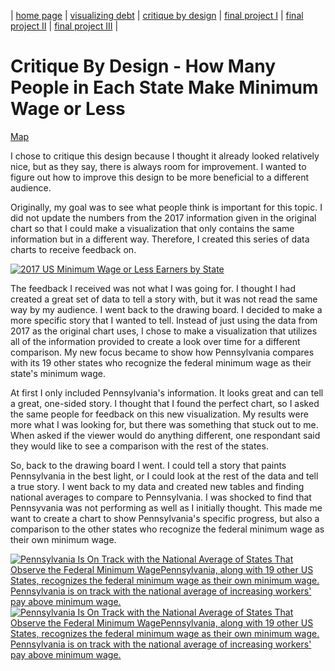 | [home page](https://cmustudent.github.io/tswd-portfolio-templates/) | [visualizing debt](visualizing-government-debt) | [critique by design](critique-by-design) | [final project I](final-project-part-one) | [final project II](final-project-part-two) | [final project III](final-project-part-three) |

# Critique By Design - How Many People in Each State Make Minimum Wage or Less

[Map](Map.jpg)

I chose to critique this design because I thought it already looked relatively nice, but as they say, there is always room for improvement. I wanted to figure out how to improve this design to be more beneficial to a different audience. 

Originally, my goal was to see what people think is important for this topic. I did not update the numbers from the 2017 information given in the original chart so that I could make a visualization that only contains the same information but in a different way. Therefore, I created this series of data charts to receive feedback on.

<div class='tableauPlaceholder' id='viz1699720305836' style='position: relative'><noscript><a href='https:&#47;&#47;www.businessinsider.com&#47;federal-minimum-wage-workers-map-2018-10?r=US&amp;IR=T'><img alt='2017 US Minimum Wage or Less Earners by State ' src='https:&#47;&#47;public.tableau.com&#47;static&#47;images&#47;5Q&#47;5QMJWHN8B&#47;1_rss.png' style='border: none' /></a></noscript><object class='tableauViz'  style='display:none;'><param name='host_url' value='https%3A%2F%2Fpublic.tableau.com%2F' /> <param name='embed_code_version' value='3' /> <param name='path' value='shared&#47;5QMJWHN8B' /> <param name='toolbar' value='yes' /><param name='static_image' value='https:&#47;&#47;public.tableau.com&#47;static&#47;images&#47;5Q&#47;5QMJWHN8B&#47;1.png' /> <param name='animate_transition' value='yes' /><param name='display_static_image' value='yes' /><param name='display_spinner' value='yes' /><param name='display_overlay' value='yes' /><param name='display_count' value='yes' /><param name='language' value='en-US' /></object></div>                
<script type='text/javascript'>                    
  var divElement = document.getElementById('viz1699720305836');                    
  var vizElement = divElement.getElementsByTagName('object')[0];                    
  vizElement.style.width='1016px';vizElement.style.height='991px';                    
  var scriptElement = document.createElement('script');                    
  scriptElement.src = 'https://public.tableau.com/javascripts/api/viz_v1.js';                    
  vizElement.parentNode.insertBefore(scriptElement, vizElement);                
</script>


The feedback I received was not what I was going for. I thought I had created a great set of data to tell a story with, but it was not read the same way by my audience. I went back to the drawing board. I decided to make a more specific story that I wanted to tell. Instead of just using the data from 2017 as the original chart uses, I chose to make a visualization that utilizes all of the information provided to create a look over time for a different comparison. My new focus became to show how Pennsylvania compares with its 19 other states who recognize the federal minimum wage as their state's minimum wage. 

At first I only included Pennsylvania's information. It looks great and can tell a great, one-sided story. I thought that I found the perfect chart, so I asked the same people for feedback on this new visualization. My results were more what I was looking for, but there was something that stuck out to me. When asked if the viewer would do anything different, one respondant said they would like to see a comparison with the rest of the states. 

So, back to the drawing board I went. I could tell a story that paints Pennsylvania in the best light, or I could look at the rest of the data and tell a true story. I went back to my data and created new tables and finding national averages to compare to Pennsylvania. I was shocked to find that Pennsyvania was not performing as well as I initially thought. This made me want to create a chart to show Pennsylvania's specific progress, but also a comparison to the other states who recognize the federal minimum wage as their own minimum wage. 

<div class='tableauPlaceholder' id='viz1699891995381' style='position: relative'><noscript><a href='#'><img alt='Pennsylvania Is On Track with the National Average of States That Observe the Federal Minimum WagePennsylvania, along with 19 other US States, recognizes the federal minimum wage as their own minimum wage. Pennsylvania is on track with the national average of increasing workers&#39; pay above minimum wage. ' src='https:&#47;&#47;public.tableau.com&#47;static&#47;images&#47;PA&#47;PAMinimumWageChart&#47;FMWVPA&#47;1_rss.png' style='border: none' /></a></noscript><object class='tableauViz'  style='display:none;'><param name='host_url' value='https%3A%2F%2Fpublic.tableau.com%2F' /> <param name='embed_code_version' value='3' /> <param name='site_root' value='' /><param name='name' value='PAMinimumWageChart&#47;FMWVPA' /><param name='tabs' value='no' /><param name='toolbar' value='yes' /><param name='static_image' value='https:&#47;&#47;public.tableau.com&#47;static&#47;images&#47;PA&#47;PAMinimumWageChart&#47;FMWVPA&#47;1.png' /> <param name='animate_transition' value='yes' /><param name='display_static_image' value='yes' /><param name='display_spinner' value='yes' /><param name='display_overlay' value='yes' /><param name='display_count' value='yes' /><param name='language' value='en-US' /></object></div>                <script type='text/javascript'>                    
  var divElement = document.getElementById('viz1699891995381');                    
  var vizElement = divElement.getElementsByTagName('object')[0];                    
  vizElement.style.width='100%';vizElement.style.height=(divElement.offsetWidth*0.75)+'px';                    
  var scriptElement = document.createElement('script');                    
  scriptElement.src = 'https://public.tableau.com/javascripts/api/viz_v1.js';                    
  vizElement.parentNode.insertBefore(scriptElement, vizElement);                
</script>

<div class='tableauPlaceholder' id='viz1699892739296' style='position: relative'><noscript><a href='#'><img alt='Pennsylvania Is On Track with the National Average of States That Observe the Federal Minimum WagePennsylvania, along with 19 other US States, recognizes the federal minimum wage as their own minimum wage. Pennsylvania is on track with the national average of increasing workers&#39; pay above minimum wage. ' src='https:&#47;&#47;public.tableau.com&#47;static&#47;images&#47;PA&#47;PAMinimumWageChart&#47;PAprogress&#47;1_rss.png' style='border: none' /></a></noscript><object class='tableauViz'  style='display:none;'><param name='host_url' value='https%3A%2F%2Fpublic.tableau.com%2F' /> <param name='embed_code_version' value='3' /> <param name='site_root' value='' /><param name='name' value='PAMinimumWageChart&#47;PAprogress' /><param name='tabs' value='no' /><param name='toolbar' value='yes' /><param name='static_image' value='https:&#47;&#47;public.tableau.com&#47;static&#47;images&#47;PA&#47;PAMinimumWageChart&#47;PAprogress&#47;1.png' /> <param name='animate_transition' value='yes' /><param name='display_static_image' value='yes' /><param name='display_spinner' value='yes' /><param name='display_overlay' value='yes' /><param name='display_count' value='yes' /><param name='language' value='en-US' /></object></div>                
<script type='text/javascript'>                    
  var divElement = document.getElementById('viz1699892739296');                    
  var vizElement = divElement.getElementsByTagName('object')[0];                    
  vizElement.style.width='100%';vizElement.style.height=(divElement.offsetWidth*0.75)+'px';                    
  var scriptElement = document.createElement('script');                    
  scriptElement.src = 'https://public.tableau.com/javascripts/api/viz_v1.js';                    
  vizElement.parentNode.insertBefore(scriptElement, vizElement);                
</script>
